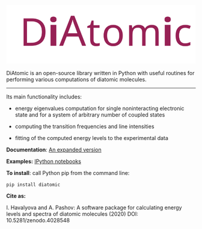 ![](./doc/logo1.svg)

DiAtomic is an open-source library written in Python with useful routines for performing various computations of diatomic molecules.

-------

Its main functionality includes:

- energy eigenvalues computation for single noninteracting electronic state
and for a system of arbitrary number of coupled states

- computing the transition frequencies and line intensities

- fitting of the computed energy levels to the experimental data

**Documentation**: <a href="https://github.com/ihavalyova/DiAtomic/blob/master/doc/Diatomic.md" target="_blank">An expanded version</a>

**Examples:** <a href="https://github.com/ihavalyova/DiAtomic/blob/master/doc/" target="_blank">IPython notebooks</a>

**To install**: call Python pip from the command line:

```
pip install diatomic
```

**Cite as:**

I. Havalyova and A. Pashov: A software package for calculating energy levels and spectra of diatomic molecules (2020) DOI: 10.5281/zenodo.4028548
